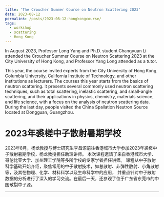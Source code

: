 ```yaml
---
title: 'The Croucher Summer Course on Neutron Scattering 2023'
date: 2023-08-12
permalink: /posts/2023-08-12-hongkongcourse/
tags:
  - workshop
  - scattering
  - Hong Kong
---
```


In August 2023, Professor Long Yang and Ph.D. student Changyuan Li attended the Croucher Summer Course on Neutron 
Scattering 2023 at the City University of Hong Kong, and Professor Yang Long attended as a tutor.

This year, the course invited experts from the City University of Hong Kong, Columbia University, California Institute 
of Technology, and other institutions as lecturers. The courses this year starts from the basics of neutron scattering. 
It presents several commonly used neutron scattering techniques, such as total scattering, inelastic scattering, and 
small-angle scattering, and their applications in physics, chemistry, materials science, and life science, with a focus 
on the analysis of neutron scattering data. During the last day, people visited the China Spallation Neutron Source 
located at Dongguan, Guangzhou.

2023年裘槎中子散射暑期学校
======

2023年8月，杨龙教授与博士研究生李昌源前往香港城市大学参加2023年裘槎中子散射暑期学校，杨龙教授担任助理讲师。
本次课程邀请了来自香港城市大学、哥伦比亚大学、加州理工学院等多所学校的专家学者担任讲师。
课程从中子散射科学基础开始介绍，聚焦常用的中子散射技术，如总散射、非弹性散射、小角散射等，及其在物理、化学、材料科学以及生命科学中的应用，
并重点针对中子散射数据的分析进行了深入的学习交流。在最后一天，还参观了位于广东省东莞市的中国散裂中子源。

------